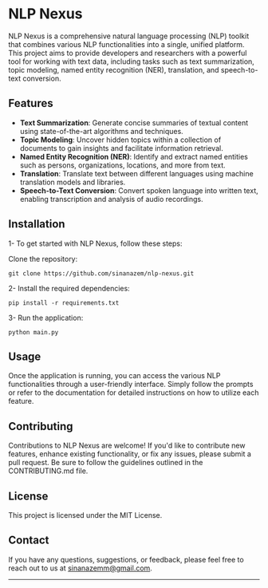 # NLP Nexus

NLP Nexus is a comprehensive natural language processing (NLP) toolkit that combines various NLP functionalities into a single, unified platform. This project aims to provide developers and researchers with a powerful tool for working with text data, including tasks such as text summarization, topic modeling, named entity recognition (NER), translation, and speech-to-text conversion.
## Features
- **Text Summarization**: Generate concise summaries of textual content using state-of-the-art algorithms and techniques.
- **Topic Modeling**: Uncover hidden topics within a collection of documents to gain insights and facilitate information retrieval.
- **Named Entity Recognition (NER)**: Identify and extract named entities such as persons, organizations, locations, and more from text.
- **Translation**: Translate text between different languages using machine translation models and libraries.
- **Speech-to-Text Conversion**: Convert spoken language into written text, enabling transcription and analysis of audio recordings.

## Installation
1- To get started with NLP Nexus, follow these steps:

Clone the repository:
```
git clone https://github.com/sinanazem/nlp-nexus.git
```
2- Install the required dependencies:
```
pip install -r requirements.txt
```
3- Run the application:
```
python main.py
```

## Usage
Once the application is running, you can access the various NLP functionalities through a user-friendly interface. Simply follow the prompts or refer to the documentation for detailed instructions on how to utilize each feature.

## Contributing
Contributions to NLP Nexus are welcome! If you'd like to contribute new features, enhance existing functionality, or fix any issues, please submit a pull request. Be sure to follow the guidelines outlined in the CONTRIBUTING.md file.

## License
This project is licensed under the MIT License.

## Contact
If you have any questions, suggestions, or feedback, please feel free to reach out to us at sinanazemm@gmail.com.

<hr>
